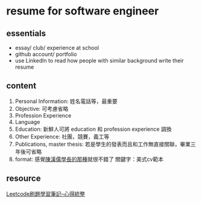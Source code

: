 # resume for software engineer
## essentials
 - essay/ club/ experience at school
 - github account/ portfolio
 - use LinkedIn to read how people with similar background write their resume
## content
1.  Personal Information: 姓名電話等，最重要
2.  Objective: 可考慮省略
3.  Profession Experience
4.  Language
5.  Education: 新鮮人可將 education 和 profession experience 調換
6.  Other Experience: 社團，競賽，義工等
7.  Publications, master thesis: 若是學生的發表而且和工作無直接關聯，畢業三年後可省略
8. format: 感覺[陳漢儒學長的那種](https://future-outlier.github.io/CV/ERIC_CHEN_CV.pdf)就很不錯了 關鍵字：美式cv範本



## resource 
[Leetcode刷題學習筆記–心得統整](https://hackmd.io/@meyr543/r1skFcvgY#Leetcode%E5%88%B7%E9%A1%8C%E5%AD%B8%E7%BF%92%E7%AD%86%E8%A8%98%E2%80%93%E5%BF%83%E5%BE%97%E7%B5%B1%E6%95%B4)
